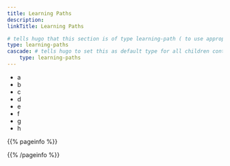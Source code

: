 ```yaml
---
title: Learning Paths
description:
linkTitle: Learning Paths

# tells hugo that this section is of type learning-path ( to use appropiate templates )
type: learning-paths
cascade: # tells hugo to set this as default type for all children content in this section
    type: learning-paths
---
```


<!-- This page is only used in local dev setup , this wont be used or rendered in production -->
- a
- b
- c
- d
- e
- f
- g
- h
  
{{% pageinfo %}}

{{% /pageinfo %}}

